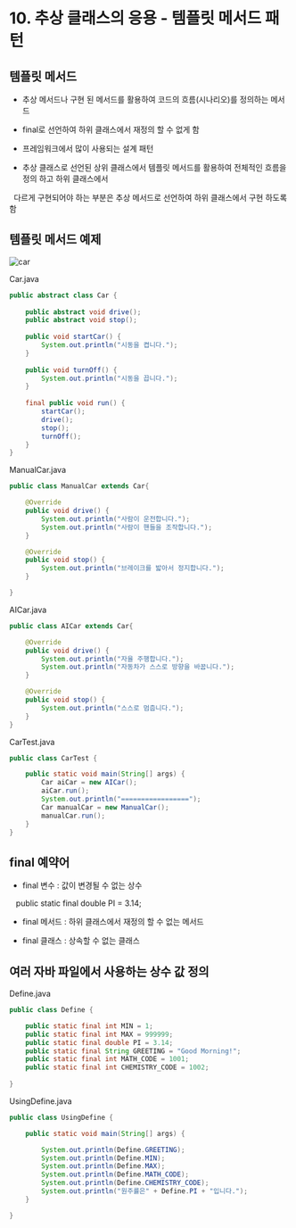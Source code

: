 # 10. 추상 클래스의 응용 - 템플릿 메서드 패턴

## 템플릿 메서드

- 추상 메서드나 구현 된 메서드를 활용하여 코드의 흐름(시나리오)를 정의하는 메서드

- final로 선언하여 하위 클래스에서 재정의 할 수 없게 함

- 프레임워크에서 많이 사용되는 설계 패턴

- 추상 클래스로 선언된 상위 클래스에서 템플릿 메서드를 활용하여 전체적인 흐름을 정의 하고 하위 클래스에서

&nbsp;&nbsp;다르게 구현되어야 하는 부분은 추상 메서드로 선언하여 하위 클래스에서 구현 하도록 함

## 템플릿 메서드 예제

![car](https://gitlab.com/easyspubjava/javacoursework/-/raw/master/Chapter3/3-10/img/car.png)

Car.java
``` java
public abstract class Car {
	
	public abstract void drive();
	public abstract void stop();
	
	public void startCar() {
		System.out.println("시동을 켭니다.");
	}
	
	public void turnOff() {
		System.out.println("시동을 끕니다.");
	}
			
	final public void run() {
		startCar();
		drive();
		stop();
		turnOff();
	}
}
```

ManualCar.java
``` java
public class ManualCar extends Car{

	@Override
	public void drive() {
		System.out.println("사람이 운전합니다.");
		System.out.println("사람이 핸들을 조작합니다.");		
	}

	@Override
	public void stop() {
		System.out.println("브레이크를 밟아서 정지합니다.");		
	}

}
```

AICar.java
``` java
public class AICar extends Car{

	@Override
	public void drive() {
		System.out.println("자율 주행합니다.");
		System.out.println("자동차가 스스로 방향을 바꿉니다.");
	}

	@Override
	public void stop() {
		System.out.println("스스로 멈춥니다.");		
	}
}
```

CarTest.java
``` java
public class CarTest {

	public static void main(String[] args) {
		Car aiCar = new AICar();
		aiCar.run();
		System.out.println("=================");
		Car manualCar = new ManualCar();
		manualCar.run();
	}
}
```

## final 예약어

- final 변수 : 값이 변경될 수 없는 상수

&nbsp;&nbsp; public static final double PI = 3.14;

- final 메서드 : 하위 클래스에서 재정의 할 수 없는 메서드

- final 클래스 : 상속할 수 없는 클래스

## 여러 자바 파일에서 사용하는 상수 값 정의

Define.java
``` java
public class Define {

	public static final int MIN = 1;
	public static final int MAX = 999999;
	public static final double PI = 3.14;
	public static final String GREETING = "Good Morning!";
	public static final int MATH_CODE = 1001;
	public static final int CHEMISTRY_CODE = 1002;
	
}
```

UsingDefine.java
``` java
public class UsingDefine {

	public static void main(String[] args) {

		System.out.println(Define.GREETING);
		System.out.println(Define.MIN);
		System.out.println(Define.MAX);
		System.out.println(Define.MATH_CODE);
		System.out.println(Define.CHEMISTRY_CODE);
		System.out.println("원주률은" + Define.PI + "입니다.");
	}

}
```
